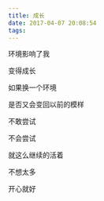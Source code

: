 ```yaml
---
title: 成长
date: 2017-04-07 20:08:54
tags: 
---
```

环境影响了我

变得成长

如果换一个环境

是否又会变回以前的模样

不敢尝试

不会尝试

就这么继续的活着

不想太多

开心就好



